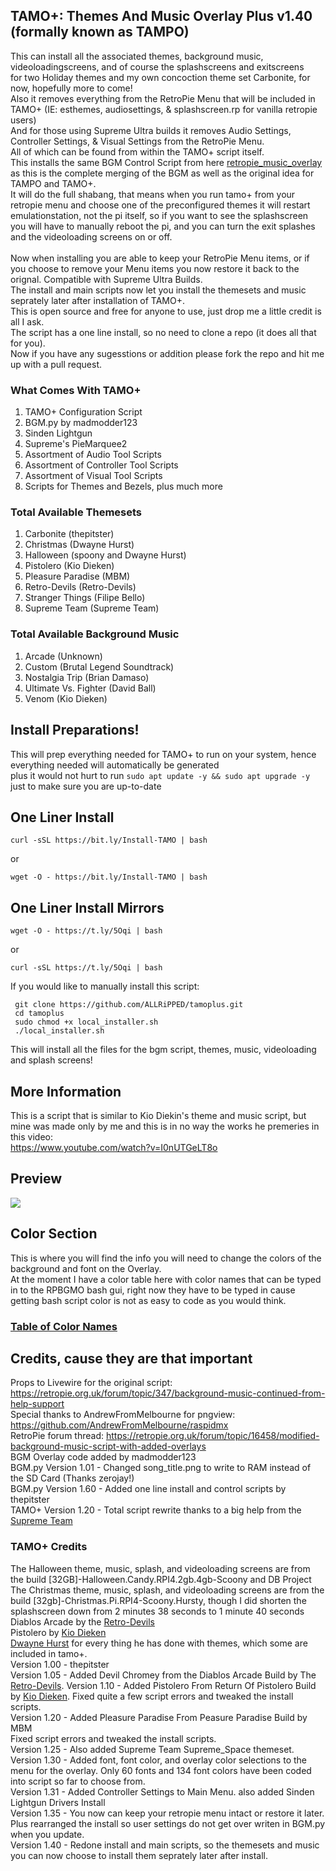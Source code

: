 ## TAMO+: Themes And Music Overlay Plus v1.40 (formally known as TAMPO)
This can install all the associated themes, background music, videoloadingscreens, and of course the splashscreens and exitscreens<br>
for two Holiday themes and my own concoction theme set Carbonite, for now, hopefully more to come!<br>
Also it removes everything from the RetroPie Menu that will be included in TAMO+ (IE: esthemes, audiosettings, & splashscreen.rp for vanilla retropie users)<br>
And for those using Supreme Ultra builds it removes Audio Settings, Controller Settings, & Visual Settings from the RetroPie Menu.<br>
All of which can be found from within the TAMO+ script itself.<br>
This installs the same BGM Control Script from here [retropie_music_overlay](https://github.com/ALLRiPPED/retropie_music_overlay) as this is the complete merging of the BGM as well as the original idea for TAMPO and TAMO+.<br>
It will do the full shabang, that means when you run tamo+ from your retropie menu and choose one of the preconfigured themes it will restart emulationstation, not the pi itself, so if you want to see the splashscreen you will have to manually reboot the pi, and you can turn the exit splashes and the videoloading screens on or off.<br><br>
Now when installing you are able to keep your RetroPie Menu items, or if you choose to remove your Menu items you now restore it back to the orignal. Compatible with Supreme Ultra Builds.<br>
The install and main scripts now let you install the themesets and music seprately later after installation of TAMO+.<br>
This is open source and free for anyone to use, just drop me a little credit is all I ask.<br>
The script has a one line install, so no need to clone a repo (it does all that for you).<br>
Now if you have any sugesstions or addition please fork the repo and hit me up with a pull request.<br>
### What Comes With TAMO+
1. TAMO+ Configuration Script
2. BGM.py by madmodder123
3. Sinden Lightgun
4. Supreme's PieMarquee2 
5. Assortment of Audio Tool Scripts
6. Assortment of Controller Tool Scripts
7. Assortment of Visual Tool Scripts
8. Scripts for Themes and Bezels, plus much more
### Total Available Themesets
1. Carbonite (thepitster)
2. Christmas (Dwayne Hurst)
3. Halloween (spoony and Dwayne Hurst)
4. Pistolero (Kio Dieken)
5. Pleasure Paradise (MBM)
6. Retro-Devils (Retro-Devils)
7. Stranger Things (Filipe Bello)
8. Supreme Team (Supreme Team)
### Total Available Background Music
1. Arcade (Unknown)
2. Custom (Brutal Legend Soundtrack)
3. Nostalgia Trip (Brian Damaso)
4. Ultimate Vs. Fighter (David Ball)
5. Venom (Kio Dieken)
## Install Preparations!
This will prep everything needed for TAMO+ to run on your system, hence everything needed will automatically be generated<br>
plus it would not hurt to run `sudo apt update -y && sudo apt upgrade -y` just to make sure you are up-to-date<br>
## One Liner Install
    curl -sSL https://bit.ly/Install-TAMO | bash
or

    wget -O - https://bit.ly/Install-TAMO | bash
## One Liner Install Mirrors

    wget -O - https://t.ly/5Oqi | bash
or

    curl -sSL https://t.ly/5Oqi | bash
If you would like to manually install this script:

     git clone https://github.com/ALLRiPPED/tamoplus.git
     cd tamoplus
     sudo chmod +x local_installer.sh
     ./local_installer.sh
This will install all the files for the bgm script, themes, music, videoloading and splash screens!<br>
## More Information
This is a script that is similar to Kio Diekin's theme and music script, but mine was made only by me and this is in no way the works he premeries in this video:<br>
https://www.youtube.com/watch?v=I0nUTGeLT8o<br>

## Preview
[![](https://i.imgur.com/jPYSdPr.png)](https://youtu.be/8lft4ufwE0o "Demo Preview")
## Color Section
This is where you will find the info you will need to change the colors of the background and font on the Overlay.<br>
At the moment I have a color table here with color names that can be typed in to the RPBGMO bash gui, right now they have to be typed in cause getting bash script color is not as easy to code as you would think.
### [Table of Color Names](https://allripped.github.io/ImageMagickColors.html)
## Credits, cause they are that important
Props to Livewire for the original script: https://retropie.org.uk/forum/topic/347/background-music-continued-from-help-support<br>
Special thanks to AndrewFromMelbourne for pngview: https://github.com/AndrewFromMelbourne/raspidmx<br>
RetroPie forum thread: https://retropie.org.uk/forum/topic/16458/modified-background-music-script-with-added-overlays<br>
BGM Overlay code added by madmodder123<br>
BGM.py Version 1.01 - Changed song_title.png to write to RAM instead of the SD Card (Thanks zerojay!)<br>
BGM.py Version 1.60 - Added one line install and control scripts by thepitster<br>
TAMO+ Version 1.20 - Total script rewrite thanks to a big help from the [Supreme Team](https://github.com/SupremePi "Supreme Team")
### TAMO+ Credits
The Halloween theme, music, splash, and videoloading screens are from the build [32GB]-Halloween.Candy.RPI4.2gb.4gb-Scoony and DB Project<br>
The Christmas theme, music, splash, and videoloading screens are from the build [32gb]-Christmas.Pi.RPI4-Scoony.Hursty, though I did shorten the splashscreen down from 2 minutes 38 seconds to 1 minute 40 seconds<br>
Diablos Arcade by the [Retro-Devils](https://github.com/Retro-Devils/Devils-Pi "Diablos Arcade")<br>
Pistolero by [Kio Dieken](https://www.youtube.com/c/kiodiekin "Kio Dieken")<br>
[Dwayne Hurst](https://github.com/retrohursty69 "Dwayne Hurst") for every thing he has done with themes, which some are included in tamo+.<br>
Version 1.00 - thepitster<br>
Version 1.05 - Added Devil Chromey from the Diablos Arcade Build by The [Retro-Devils](https://github.com/Retro-Devils "Retro-Devils"). Version 1.10 - Added Pistolero From Return Of Pistolero Build by [Kio Dieken](https://www.youtube.com/c/kiodiekin "Kio Dieken"). Fixed quite a few script errors and tweaked the install scripts.<br>
Version 1.20 - Added Pleasure Paradise From Peasure Paradise Build by MBM<br>Fixed script errors and tweaked the install scripts.<br>
Version 1.25 - Also added Supreme Team Supreme_Space themeset.<br>
Version 1.30 - Added font, font color, and overlay color selections to the menu for the overlay. Only 60 fonts and 134 font colors have been coded into script so far to choose from.<br>
Version 1.31 - Added Controller Settings to Main Menu. also added Sinden Lightgun Drivers Install<br>
Version 1.35 - You now can keep your retropie menu intact or restore it later. Plus rearranged the install so user settings do not get over writen in BGM.py when you update.<br>
Version 1.40 - Redone install and main scripts, so the themesets and music you can now choose to install them seprately later after install.<br>
